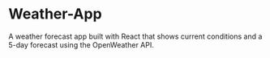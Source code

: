 # Weather-App
A weather forecast app built with React that shows current conditions and a 5-day forecast using the OpenWeather API.
